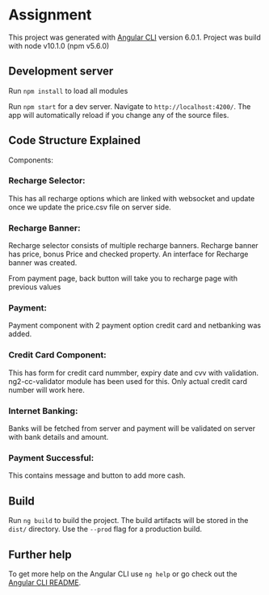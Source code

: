 # Assignment

This project was generated with [Angular CLI](https://github.com/angular/angular-cli) version 6.0.1.
Project was build with node v10.1.0 (npm v5.6.0)

## Development server
Run `npm install` to load all modules

Run `npm start` for a dev server. Navigate to `http://localhost:4200/`. The app will automatically reload if you change any of the source files.

## Code Structure Explained
Components:  
### Recharge Selector:   
This has all recharge options which are linked with websocket and update once we update the price.csv file   on server side.  
### Recharge Banner:  
Recharge selector consists of multiple recharge banners. Recharge banner has price, bonus Price and checked   property. An interface for Recharge banner was created.      

From payment page, back button will take you to recharge page with previous values  
### Payment:  
Payment component with 2 payment option credit card and netbanking was added.   
### Credit Card Component:  
This has form for credit card nummber, expiry date and cvv with validation. ng2-cc-validator module has been used for this.   Only actual credit card number will work here.  
### Internet Banking:  
Banks will be fetched from server and payment will be validated on server with bank details and amount.    
### Payment Successful:  
This contains message and button to add more cash.    


## Build

Run `ng build` to build the project. The build artifacts will be stored in the `dist/` directory. Use the `--prod` flag for a production build.

## Further help

To get more help on the Angular CLI use `ng help` or go check out the [Angular CLI README](https://github.com/angular/angular-cli/blob/master/README.md).
